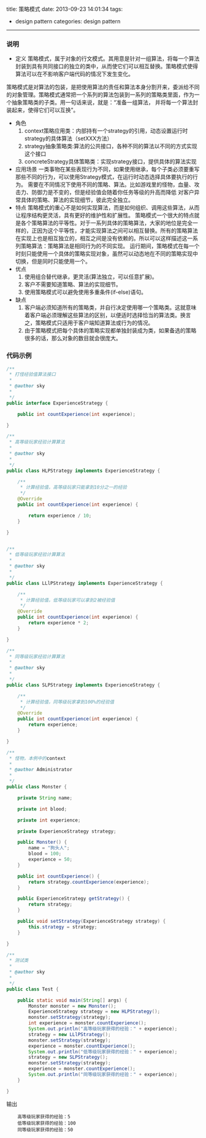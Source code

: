 title: 策略模式
date: 2013-09-23 14:01:34
tags: 
  - design pattern
categories: design pattern
---
### 说明
* 定义
策略模式，属于对象的行文模式。其用意是针对一组算法，将每一个算法封装到具有共同接口的独立的类中，从而使它们可以相互替换。策略模式使得算法可以在不影响客户端代码的情况下发生变化。
<!--more-->
策略模式是对算法的包装，是把使用算法的责任和算法本身分割开来，委派给不同的对象管理。策略模式通常把一个系列的算法包装到一系列的策略类里面，作为一个抽象策略类的子类。用一句话来说，就是：“准备一组算法， 并将每一个算法封装起来，使得它们可以互换”。
* 角色
	1. context策略应用类：内部持有一个strategy的引用，动态设置运行时strategy的具体算法（setXXX方法）
	2. strategy抽象策略类:算法的公共接口，各种不同的算法以不同的方式实现这个接口
	3. concreteStrategy具体策略类：实现strategy接口，提供具体的算法实现
* 应用场景
一类事物在某些表现行为不同，如果使用继承，每个子类必须要重写那些不同的行为，可以使用Strategy模式，在运行时动态选择具体要执行的行为。
需要在不同情况下使用不同的策略、算法。比如游戏里的怪物，血量、攻击力、防御力是不变的，但是经验值会随着你任务等级的升高而降低
对客户异常具体的策略、算法的实现细节，彼此完全独立。 
* 特点
策略模式的重心不是如何实现算法，而是如何组织、调用这些算法，从而让程序结构更灵活，具有更好的维护性和扩展性。
策略模式一个很大的特点就是各个策略算法的平等性。对于一系列具体的策略算法，大家的地位是完全一样的，正因为这个平等性，才能实现算法之间可以相互替换。所有的策略算法在实现上也是相互独立的，相互之间是没有依赖的。所以可以这样描述这一系列策略算法：策略算法是相同行为的不同实现。
运行期间，策略模式在每一个时刻只能使用一个具体的策略实现对象，虽然可以动态地在不同的策略实现中切换，但是同时只能使用一个。
* 优点
	1. 使用组合替代继承，更灵活(算法独立，可以任意扩展)。
	2. 客户不需要知道策略、算法的实现细节。
	3. 使用策略模式可以避免使用多重条件(if-else)语句。
* 缺点
	1. 客户端必须知道所有的策略类，并自行决定使用哪一个策略类。这就意味着客户端必须理解这些算法的区别，以便适时选择恰当的算法类。换言之，策略模式只适用于客户端知道算法或行为的情况。
	2. 由于策略模式把每个具体的策略实现都单独封装成为类，如果备选的策略很多的话，那么对象的数目就会很庞大。

### 代码示例
```java
/**
 * 打怪经验值算法接口
 * 
 * @author sky
 * 
 */
public interface ExperienceStrategy {

	public int countExperience(int experience);

}

/**
 * 高等级玩家经验计算算法
 * 
 * @author sky
 * 
 */
public class HLPStrategy implements ExperienceStrategy {

	/**
	 * 计算经验值，高等级玩家只能拿到10分之一的经验
	 */
	@Override
	public int countExperience(int experience) {

		return experience / 10;
	}

}


/**
 * 低等级玩家经验计算算法
 * 
 * @author sky
 * 
 */
public class LLlPStrategy implements ExperienceStrategy {

	/**
	 * 计算经验值，低等级玩家可以拿到2被经验值
	 */
	@Override
	public int countExperience(int experience) {
		return experience * 2;
	}

}

/**
 * 同等级玩家经验计算算法
 * 
 * @author sky
 * 
 */
public class SLPStrategy implements ExperienceStrategy {

	/**
	 * 计算经验值，同等级玩家拿到100%的经验值
	 */
	@Override
	public int countExperience(int experience) {
		return experience;
	}

}

/**
 * 怪物，本例中的context
 * 
 * @author Administrator
 * 
 */
public class Monster {

	private String name;

	private int blood;

	private int experience;

	private ExperienceStrategy strategy;

	public Monster() {
		name = "狗头人";
		blood = 100;
		experience = 50;
	}

	public int countExperience() {
		return strategy.countExperience(experience);
	}

	public ExperienceStrategy getStrategy() {
		return strategy;
	}

	public void setStrategy(ExperienceStrategy strategy) {
		this.strategy = strategy;
	}

}

/**
 * 测试类
 * 
 * @author sky
 * 
 */
public class Test {

	public static void main(String[] args) {
		Monster monster = new Monster();
		ExperienceStrategy strategy = new HLPStrategy();
		monster.setStrategy(strategy);
		int experience = monster.countExperience();
		System.out.println("高等级玩家获得的经验：" + experience);
		strategy = new LLlPStrategy();
		monster.setStrategy(strategy);
		experience = monster.countExperience();
		System.out.println("低等级玩家获得的经验：" + experience);
		strategy = new SLPStrategy();
		monster.setStrategy(strategy);
		experience = monster.countExperience();
		System.out.println("同等级玩家获得的经验：" + experience);
	}

}
```
输出
```
	高等级玩家获得的经验：5
	低等级玩家获得的经验：100
	同等级玩家获得的经验：50
```



